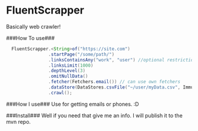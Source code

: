 # FluentScrapper
Basically web crawler!


###How To  use###

```java
  FluentScrapper.<String>of("https://site.com")
                .startPage("/some/path/")
                .linksContainsAny("work", "user") //optional restriction for url 
                .linksLimit(1000)
                .depthLevel(3)
                .omitNullData() 
                .fetcher(Fetchers.email()) // can use own fetchers
                .dataStore(DataStores.csvFile("~/user/myData.csv", ImmutableList::of))  // Save to 
                .crawl();
```


###How I use###
Use for getting emails or phones. :D


###Install###
Well if you need that give me an info. I will publish it to the mvn repo. 

